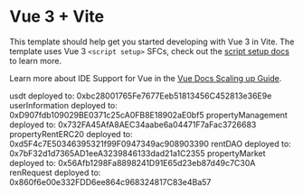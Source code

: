 # Vue 3 + Vite

This template should help get you started developing with Vue 3 in Vite. The template uses Vue 3 `<script setup>` SFCs, check out the [script setup docs](https://v3.vuejs.org/api/sfc-script-setup.html#sfc-script-setup) to learn more.

Learn more about IDE Support for Vue in the [Vue Docs Scaling up Guide](https://vuejs.org/guide/scaling-up/tooling.html#ide-support).


usdt deployed to: 0xbc28001765Fe7677Eeb51813456C452813e36E9e
userInformation deployed to: 0xD907fdb109029BE0371c25cA0FB8E18902aE0bf5
propertyManagement deployed to: 0x732FA45AfA8AEC34aabe6a04471F7aFac3726683
propertyRentERC20 deployed to:
0xd5F4c7E50346395321f99F0947349ac908903390
rentDAO deployed to: 0x7bF32d1d7365AD1eeA3239846133dad21a1C2355
propertyMarket deployed to: 0x56Afb1298Fa8898241D91E65d23eb87d49c7C30A
renRequest deployed to: 0x860f6e00e332FDD6ee864c968324817C83e4Ba57